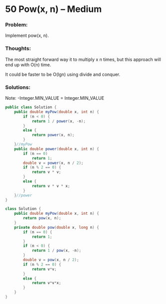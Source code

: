 # 50 Pow(x, n) – Medium


### Problem:



Implement pow(x, n).


### Thoughts:



The most straight forward way it to multiply x n times, but this approach will end up with O(n) time.

It could be faster to be O(lgn) using divide and conquer.


### Solutions:

Note:
-Integer.MIN_VALUE = Integer.MIN_VALUE

```java
public class Solution {
    public double myPow(double x, int n) {
        if (n < 0) {
            return 1 / power(x, -n);
        } 
        else {
            return power(x, n);
        }
    }//myPow
    public double power(double x, int n) {
        if (n == 0)
            return 1;
        double v = power(x, n / 2);
        if (n % 2 == 0) {
            return v * v;
        } 
        else {
            return v * v * x;
        }
    }//power
}
```

```java
class Solution {
    public double myPow(double x, int n) {
        return pow(x, n);
    }
    private double pow(double x, long n) {
        if (n == 0) {
            return 1;
        }
        if (n < 0) {
            return 1 / pow(x, -n);
        }
        double v = pow(x, n / 2);
        if (n % 2 == 0) {
            return v*v;
        }
        else {
            return v*v*x;
        }
    }
}
```